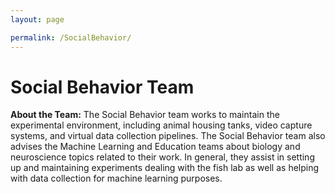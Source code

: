 ```yaml
---
layout: page

permalink: /SocialBehavior/
---
```


<h1>Social Behavior Team</h1>

<p><strong>About the Team:</strong> The Social Behavior team works to maintain the experimental environment, including animal housing tanks, video capture systems, and virtual data collection pipelines. The Social Behavior team also advises the Machine Learning and Education teams about biology and neuroscience topics related to their work. In general, they assist in setting up and maintaining experiments dealing with the fish lab as well as helping with data collection for machine learning purposes.  </p>
<br/>
<!-- <h3>Team Leader: Annelie Minor</h3>
<img src="/website/images/IMG_0974%20-%20Annie%20Minor.JPG?raw=true" alt="IMG_0974 - Annie Minor.JPG"
     width="600">
<p><strong>About The Team Leader:</strong> I’m a third year biology major from Newtown CT. The main extracurricular I am a part of is the Georgia Tech marching band, where I play cymbals. I’m also part of Kappa Kappa Psi, a band fraternity, and lifeguard at the CRC. A cool fact about me is I have an identical twin.</p>
<br/> -->

<!-- <h3>Team Leader: Will Hancock</h3>

<img src="/website/images/Will%20Hancock.jpg?raw=true" alt="Will Hancock.jpg"
     width="500">

<p><strong>About The Team Leader:</strong> I’m a third year biology major from Newtown CT. The main extracurricular I am a part of is the Georgia Tech marching band, where I play cymbals. I’m also part of Kappa Kappa Psi, a band fraternity, and lifeguard at the CRC. A cool fact about me is I have an identical twin.</p>  -->
